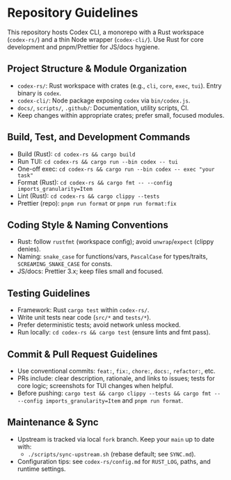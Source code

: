 # Repository Guidelines

This repository hosts Codex CLI, a monorepo with a Rust workspace (`codex-rs/`) and a thin Node wrapper (`codex-cli/`). Use Rust for core development and pnpm/Prettier for JS/docs hygiene.

## Project Structure & Module Organization
- `codex-rs/`: Rust workspace with crates (e.g., `cli`, `core`, `exec`, `tui`). Entry binary is `codex`.
- `codex-cli/`: Node package exposing `codex` via `bin/codex.js`.
- `docs/`, `scripts/`, `.github/`: Documentation, utility scripts, CI.
- Keep changes within appropriate crates; prefer small, focused modules.

## Build, Test, and Development Commands
- Build (Rust): `cd codex-rs && cargo build`
- Run TUI: `cd codex-rs && cargo run --bin codex -- tui`
- One-off exec: `cd codex-rs && cargo run --bin codex -- exec "your task"`
- Format (Rust): `cd codex-rs && cargo fmt -- --config imports_granularity=Item`
- Lint (Rust): `cd codex-rs && cargo clippy --tests`
- Prettier (repo): `pnpm run format` or `pnpm run format:fix`

## Coding Style & Naming Conventions
- Rust: follow `rustfmt` (workspace config); avoid `unwrap`/`expect` (clippy denies).
- Naming: `snake_case` for functions/vars, `PascalCase` for types/traits, `SCREAMING_SNAKE_CASE` for consts.
- JS/docs: Prettier 3.x; keep files small and focused.

## Testing Guidelines
- Framework: Rust `cargo test` within `codex-rs/`.
- Write unit tests near code (`src/*` and `tests/*`).
- Prefer deterministic tests; avoid network unless mocked.
- Run locally: `cd codex-rs && cargo test` (ensure lints and fmt pass).

## Commit & Pull Request Guidelines
- Use conventional commits: `feat:`, `fix:`, `chore:`, `docs:`, `refactor:`, etc.
- PRs include: clear description, rationale, and links to issues; tests for core logic; screenshots for TUI changes when helpful.
- Before pushing: `cargo test && cargo clippy --tests && cargo fmt -- --config imports_granularity=Item` and `pnpm run format`.

## Maintenance & Sync
- Upstream is tracked via local `fork` branch. Keep your `main` up to date with:
  - `./scripts/sync-upstream.sh` (rebase default; see `SYNC.md`).
- Configuration tips: see `codex-rs/config.md` for `RUST_LOG`, paths, and runtime settings.
